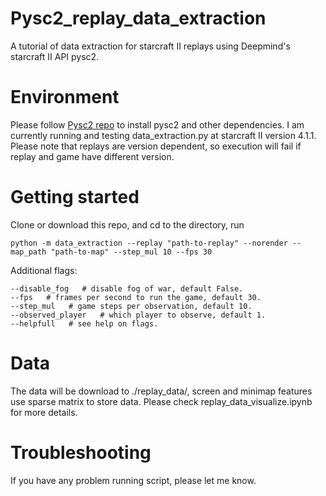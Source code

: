 # Pysc2_replay_data_extraction
A tutorial of data extraction for starcraft II replays using Deepmind's starcraft II API pysc2.

# Environment
Please follow [Pysc2 repo](https://github.com/deepmind/pysc2) to install pysc2 and other dependencies. I am currently running
and testing data_extraction.py at starcraft II version 4.1.1. Please note that replays are version dependent, so execution will 
fail if replay and game have different
version.

# Getting started
Clone or download this repo, and cd to the directory, run

```shell
python -m data_extraction --replay "path-to-replay" --norender --map_path "path-to-map" --step_mul 10 --fps 30
```
Additional flags:
```shell
--disable_fog   # disable fog of war, default False.
--fps   # frames per second to run the game, default 30.
--step_mul   # game steps per observation, default 10.
--observed_player   # which player to observe, default 1.
--helpfull   # see help on flags.
```

# Data
The data will be download to ./replay_data/, screen and minimap features use sparse matrix to store data. Please check
replay_data_visualize.ipynb for more details.

# Troubleshooting
If you have any problem running script, please let me know.
